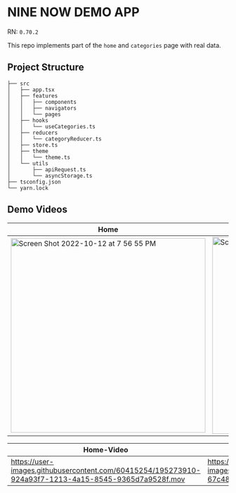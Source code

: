 # NINE NOW DEMO APP

RN: `0.70.2`

This repo implements part of the `home` and `categories` page with real data.

## Project Structure

```
├── src
│   ├── app.tsx
│   ├── features
│   │   ├── components
│   │   ├── navigators
│   │   └── pages
│   ├── hooks
│   │   └── useCategories.ts
│   ├── reducers
│   │   └── categoryReducer.ts
│   ├── store.ts
│   ├── theme
│   │   └── theme.ts
│   └── utils
│       ├── apiRequest.ts
│       └── asyncStorage.ts
├── tsconfig.json
└── yarn.lock
```

## Demo Videos

|Home|Categories|
|-|-|
|<img width="443" alt="Screen Shot 2022-10-12 at 7 56 55 PM" src="https://user-images.githubusercontent.com/60415254/195272484-1fcf79f4-c14a-4a49-be5e-8d8c0f2c947b.png">|<img width="449" alt="Screen Shot 2022-10-12 at 6 02 56 PM" src="https://user-images.githubusercontent.com/60415254/195255350-4c52d70f-7c32-4527-9d00-59736e7ea0a6.png">|

|Home-Video|Categories-Video|
|-|-|
|https://user-images.githubusercontent.com/60415254/195273910-924a93f7-1213-4a15-8545-9365d7a9528f.mov|https://user-images.githubusercontent.com/60415254/195255083-67c4854f-0138-449a-aada-ba9704e738e0.mov|


